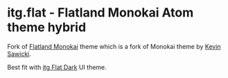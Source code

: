 # itg.flat - Flatland Monokai Atom theme hybrid

Fork of [Flatland Monokai](https://github.com/samrose3/flatland-monokai) theme which is a fork of Monokai theme by [Kevin Sawicki](https://github.com/kevinsawicki/monokai).

Best fit with [itg Flat Dark](https://github.com/itsthatguy/atom-itg-flat) UI theme.